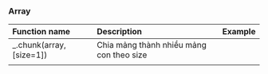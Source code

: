 

### Array

| Function name | Description | Example |
| :--- | :--- | :--- |
| \_.chunk\(array, \[size=1\]\) | Chia mảng thành nhiều mảng con theo size |  |
|  |  |  |



